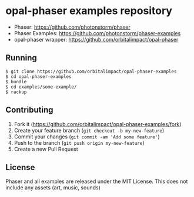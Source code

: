 # opal-phaser examples repository

* Phaser: https://github.com/photonstorm/phaser
* Phaser Examples: https://github.com/photonstorm/phaser-examples
* opal-phaser wrapper: https://github.com/orbitalimpact/opal-phaser

## Running

```
$ git clone https://github.com/orbitalimpact/opal-phaser-examples
$ cd opal-phaser-examples
$ bundle
$ cd examples/some-example/
$ rackup
```

## Contributing

1. Fork it (https://github.com/orbitalimpact/opal-phaser-examples/fork)
2. Create your feature branch (`git checkout -b my-new-feature`)
3. Commit your changes (`git commit -am 'Add some feature'`)
4. Push to the branch (`git push origin my-new-feature`)
5. Create a new Pull Request

## License

Phaser and all examples are released under the MIT License. This does not include any assets (art, music, sounds)
